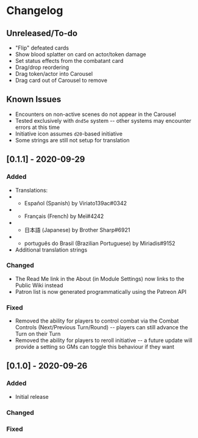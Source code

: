 # Changelog

## Unreleased/To-do
- "Flip" defeated cards
- Show blood splatter on card on actor/token damage
- Set status effects from the combatant card
- Drag/drop reordering
- Drag token/actor into Carousel
- Drag card out of Carousel to remove

## Known Issues
- Encounters on non-active scenes do not appear in the Carousel
- Tested exclusively with `dnd5e` system -- other systems may encounter errors at this time
- Initiative icon assumes `d20`-based initiative
- Some strings are still not setup for translation

## [0.1.1] - 2020-09-29
### Added
- Translations:
- - Español (Spanish) by Viriato139ac#0342
- - Français (French) by Meï#4242
- - 日本語 (Japanese) by Brother Sharp#6921
- - português do Brasil (Brazilian Portuguese) by Miriadis#9152
- Additional translation strings

### Changed
- The Read Me link in the About (in Module Settings) now links to the Public Wiki instead
- Patron list is now generated programmatically using the Patreon API

### Fixed
- Removed the ability for players to control combat via the Combat Controls (Next/Previous Turn/Round) -- players can still advance the Turn on their Turn
- Removed the ability for players to reroll initiative -- a future update will provide a setting so GMs can toggle this behaviour if they want

## [0.1.0] - 2020-09-26
### Added
- Initial release

### Changed
### Fixed